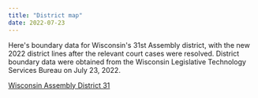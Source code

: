 ```yaml
---
title: "District map"
date: 2022-07-23
---
```



Here's boundary data for Wisconsin's 31st Assembly district, with the new 2022 district lines after the relevant court cases were resolved. District boundary data were obtained from the Wisconsin Legislative Technology Services Bureau on July 23, 2022.

[Wisconsin Assembly District 31](./wi-ad-31.geojson)
